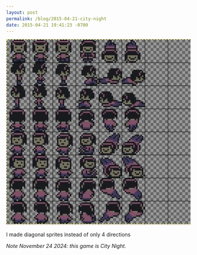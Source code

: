 ```yaml
---
layout: post
permalink: /blog/2015-04-21-city-night
date: 2015-04-21 19:41:23 -0700
---
```


![Image of a character sprite sheet](/images/tumblr_nn6sszqHXQ1s8sajyo1_500.jpg)

I made diagonal sprites instead of only 4 directions

*Note November 24 2024: this game is City Night.*
